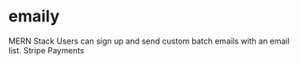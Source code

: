 # emaily

MERN Stack 
Users can sign up and send custom batch emails with an email list.
Stripe Payments
